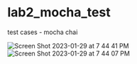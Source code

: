 # lab2_mocha_test
test cases - mocha chai

![Screen Shot 2023-01-29 at 7 44 41 PM](https://user-images.githubusercontent.com/89030742/215366171-53ea83d8-b696-4443-95b3-71ead59d6d29.png)
![Screen Shot 2023-01-29 at 7 44 07 PM](https://user-images.githubusercontent.com/89030742/215366172-2ffb59af-9786-44ba-9624-0cbfd7f9fe33.png)
